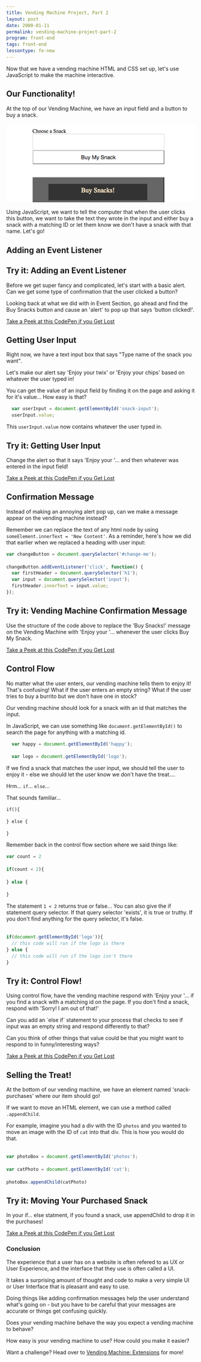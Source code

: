```yaml
---
title: Vending Machine Project, Part 2
layout: post
date: 2000-01-11
permalink: vending-machine-project-part-2
program: front-end
tags: front-end
lessontype: fe-new
---
```


Now that we have a vending machine HTML and CSS set up, let's use JavaScript to make the machine interactive.

## Our Functionality!

At the top of our Vending Machine, we have an input field and a button to buy a snack.

![Where to Input Information](/images/machine-input.png)

Using JavaScript, we want to tell the computer that when the user clicks this button, we want to take the text they wrote in the input and either buy a snack with a matching ID or let them know we don't have a snack with that name. Let's go!

## Adding an Event Listener

<div class="try-it">
  <h2>Try it: Adding an Event Listener</h2>

  <p>Before we get super fancy and complicated, let's start with a basic alert. Can we get some type of confirmation that the user clicked a button?</p>
  
  <p>Looking back at what we did with in Event Section, go ahead and find the Buy Snacks button and cause an 'alert' to pop up that says 'button clicked!'.</p>
</div>

[Take a Peek at this CodePen if you Get Lost](https://codepen.io/rachelwarbelow/pen/EXprvL)

## Getting User Input

Right now, we have a text input box that says "Type name of the snack you want". 

Let's make our alert say 'Enjoy your twix' or 'Enjoy your chips' based on whatever the user typed in!

You can get the value of an input field by finding it on the page and asking it for it's value... How easy is that?

```js
  var userInput = document.getElementById('snack-input');
  userInput.value;
```

This `userInput.value` now contains whatever the user typed in.  

<div class="try-it">
  <h2>Try it: Getting User Input</h2>
  
  <p>Change the alert so that it says 'Enjoy your '... and then whatever was entered in the input field!</p>
</div>

[Take a Peek at this CodePen if you Get Lost](https://codepen.io/rachelwarbelow/pen/wexNPG)

## Confirmation Message

Instead of making an annoying alert pop up, can we make a message appear on the vending machine instead? 

Remember we can replace the text of any html node by using `someElement.innerText = 'New Content'`. As a reminder, here's how we did that earlier when we replaced a heading with user input:

```js
var changeButton = document.querySelector('#change-me');

changeButton.addEventListener('click', function() {
  var firstHeader = document.querySelector('h1');
  var input = document.querySelector('input');
  firstHeader.innerText = input.value;
});
```

<div class="try-it">
  <h2>Try it: Vending Machine Confirmation Message</h2>
  
  <p>Use the structure of the code above to replace the 'Buy Snacks!' message on the Vending Machine with 'Enjoy your '... whenever the user clicks Buy My Snack. </p>
</div>

[Take a Peek at this CodePen if you Get Lost](https://codepen.io/rachelwarbelow/pen/wexNPG)

## Control Flow

No matter what the user enters, our vending machine tells them to enjoy it! That's confusing! What if the user enters an empty string? What if the user tries to buy a burrito but we don't have one in stock?

Our vending machine should look for a snack with an id that matches the input. 

In JavaScript, we can use something like `document.getElementById()` to search the page for anything with a matching id.

```js
  var happy = document.getElementById('happy');

  var logo = document.getElementById('logo');
```

If we find a snack that matches the user input, we should tell the user to enjoy it - else we should let the user know we don't have the treat....

Hrm... `if`... `else`...

That sounds familiar...

```
if(){
  
} else {
  
}
```

Remember back in the control flow section where we said things like:

```js
var count = 2

if(count < 2){
  
} else {
  
}
```

The statement `1 < 2` returns true or false... You can also give the if statement query selector. If that query selector 'exists', it is true or truthy. If you don't find anything for the query selector, it's false.

```js

if(document.getElementById('logo')){
  // this code will run if the logo is there
} else {
  // this code will run if the logo isn't there
}

```

<div class="try-it">
  <h2>Try it: Control Flow!</h2>
  
  <p>Using control flow, have the vending machine respond with 'Enjoy your '... if you find a snack with a matching id on the page. If you don't find a snack, respond with 'Sorry! I am out of that!' </p>

  <p>Can you add an `else if` statement to your process that checks to see if input was an empty string and respond differently to that? </p>

  <p>Can you think of other things that value could be that you might want to respond to in funny/interesting ways?</p>
</div>

[Take a Peek at this CodePen if you Get Lost](https://codepen.io/rachelwarbelow/pen/bRjzxB)

## Selling the Treat!

At the bottom of our vending machine, we have an element named 'snack-purchases' where our item should go!

If we want to move an HTML element, we can use a method called `.appendChild`.

For example, imagine you had a div with the ID `photos` and you wanted to move an image with the ID of `cat` into that div. This is how you would do that.

```js

var photoBox = document.getElementById('photos');

var catPhoto = document.getElementById('cat');

photoBox.appendChild(catPhoto)
```

<div class="try-it">
  <h2>Try it: Moving Your Purchased Snack</h2>
  
  <p>In your if... else statment, if you found a snack, use appendChild to drop it in the purchases!</p>
</div>

[Take a Peek at this CodePen if you Get Lost](https://codepen.io/rachelwarbelow/pen/xrJMQm)


### Conclusion

The experience that a user has on a website is often refered to as UX or User Experience, and the interface that they use is often called a UI.

It takes a surprising amount of thought and code to make a very simple UI or User Interface that is pleasant and easy to use.

Doing things like adding confirmation messages help the user understand what's going on - but you have to be careful that your messages are accurate or things get confusing quickly.

Does your vending machine behave the way you expect a vending machine to behave?

How easy is your vending machine to use? How could you make it easier?

Want a challenge? Head over to <a href="/vending-machine-project-part-3" title="">Vending Machine: Extensions</a> for more!
